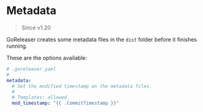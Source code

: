 # Metadata

> Since v1.20

GoReleaser creates some metadata files in the `dist` folder before it finishes
running.

These are the options available:

```yaml
# .goreleaser.yaml
#
metadata:
  # Set the modified timestamp on the metadata files.
  #
  # Templates: allowed.
  mod_timestamp: "{{ .CommitTimestamp }}"
```
